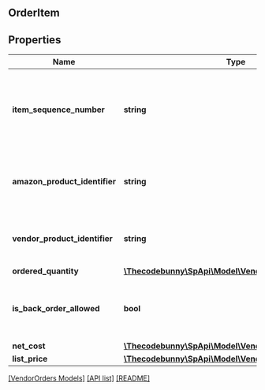 ## OrderItem

## Properties

Name | Type | Description | Notes
------------ | ------------- | ------------- | -------------
**item_sequence_number** | **string** | Numbering of the item on the purchase order. The first item will be 1, the second 2, and so on. |
**amazon_product_identifier** | **string** | Amazon Standard Identification Number (ASIN) of an item. | [optional]
**vendor_product_identifier** | **string** | The vendor selected product identification of the item. | [optional]
**ordered_quantity** | [**\Thecodebunny\SpApi\Model\VendorOrders\ItemQuantity**](ItemQuantity.md) |  |
**is_back_order_allowed** | **bool** | When true, we will accept backorder confirmations for this item. |
**net_cost** | [**\Thecodebunny\SpApi\Model\VendorOrders\Money**](Money.md) |  | [optional]
**list_price** | [**\Thecodebunny\SpApi\Model\VendorOrders\Money**](Money.md) |  | [optional]

[[VendorOrders Models]](../) [[API list]](../../Api) [[README]](../../../README.md)
